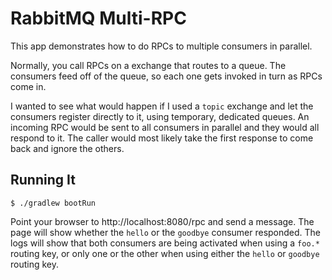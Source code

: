 # RabbitMQ Multi-RPC

This app demonstrates how to do RPCs to multiple consumers in parallel.

Normally, you call RPCs on a exchange that routes to a queue.  The consumers
feed off of the queue, so each one gets invoked in turn as RPCs come in.

I wanted to see what would happen if I used a `topic` exchange and let the
consumers register directly to it, using temporary, dedicated queues.  An
incoming RPC would be sent to all consumers in parallel and they would all
respond to it.  The caller would most likely take the first response to come
back and ignore the others.

## Running It

    $ ./gradlew bootRun

Point your browser to http://localhost:8080/rpc and send a message.  The page
will show whether the `hello` or the `goodbye` consumer responded.  The logs
will show that both consumers are being activated when using a `foo.*` routing
key, or only one or the other when using either the `hello` or `goodbye` routing
key.
